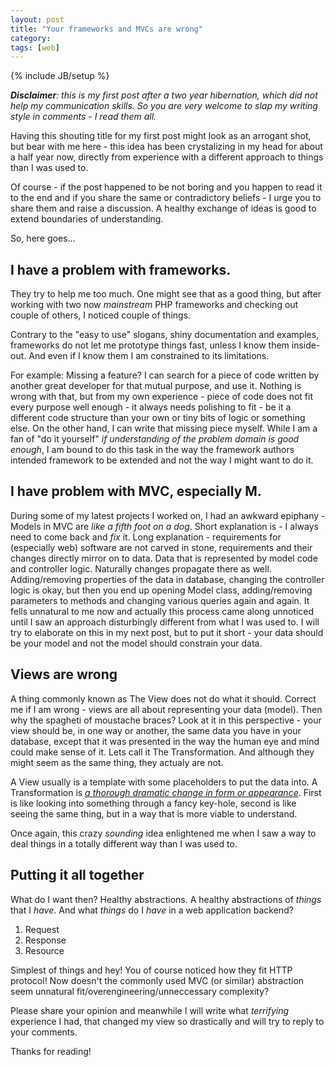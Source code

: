 ```yaml
---
layout: post
title: "Your frameworks and MVCs are wrong"
category: 
tags: [web]
---
```

{% include JB/setup %}

*__Disclaimer__: this is my first post after a two year _hibernation_, which did not
help my communication skills. So you are very welcome to slap my writing style in 
comments - I read them all.*

Having this shouting title for my first post might look as an arrogant shot, but 
bear with me here - this idea has been crystalizing in my head for about a half
year now, directly from experience with a different approach to things than I was 
used to.

Of course - if the post happened to be not boring and you happen to read it to the end
and if you share the same or contradictory beliefs - I urge you to share them and
raise a discussion. A healthy exchange of ideas is good to extend boundaries of 
understanding.

So, here goes...

## I have a problem with frameworks. 

They try to help me too much. One might see that as a good thing, but after working 
with two now _mainstream_ PHP frameworks and checking out couple of others, I 
noticed couple of things. 

Contrary to the "easy to use" slogans, shiny documentation and examples, frameworks do 
not let me prototype things fast, unless I know them inside-out. And even if I know them
I am constrained to its limitations.

For example: Missing a feature? I can search for a piece of code written by another 
great developer for that mutual purpose, and use it.  Nothing is wrong with that, but 
from my own experience - piece of code does not fit every purpose well enough - it always 
needs polishing to fit - be it a different code structure than your own or tiny bits of logic 
or something else. On the other hand, I can write that missing piece myself. While I am 
a fan of "do it yourself" _if understanding of the problem domain is good enough_, I am 
bound to do this task in the way the framework authors intended framework to be extended 
and not the way I might want to do it.

## I have problem with MVC, especially M.

During some of my latest projects I worked on, I had an awkward epiphany - Models 
in MVC are _like a fifth foot on a dog_. Short explanation is - I always need to 
come back and _fix_ it. Long explanation - requirements for (especially web) software 
are not carved in stone, requirements and their changes directly mirror on to data. 
Data that is represented by model code and controller logic. Naturally changes propagate 
there as well. Adding/removing properties of the data in database, changing the controller 
logic is okay, but then you end up opening Model class, adding/removing parameters to 
methods and changing various queries again and again. It fells unnatural to me now and 
actually this process came along unnoticed until I saw an approach disturbingly different 
from what I was used to. I will try to elaborate on this in my next post, but to put it short -
your data should be your model and not the model should constrain your data.

## Views are wrong

A thing commonly known as The View does not do what it should. Correct me if I am wrong - 
views are all about representing your data (model). Then why the spagheti of moustache 
braces? Look at it in this perspective - your view should be, in one way or another, the 
same data you have in your database, except that it was presented in the way the human eye 
and mind could make sense of it. Lets call it The Transformation. And although they might
seem as the same thing, they actualy are not.

A View usually is a template with some placeholders to put the data into. A Transformation
is [_a thorough dramatic change in form or appearance_](http://www.google.com/search?q=define:+transformation). 
First is like looking into something through a fancy key-hole, second is like seeing the 
same thing, but in a way that is more viable to understand.

Once again, this crazy _sounding_ idea enlightened me when I saw a way to deal things in
a totally different way than I was used to.

## Putting it all together

What do I want then? Healthy abstractions. A healthy abstractions of _things_ that I _have_. 
And what _things_ do I _have_ in a web application backend?

1. Request
2. Response
3. Resource

Simplest of things and hey! You of course noticed how they fit HTTP protocol! Now doesn't the commonly
used MVC (or similar) abstraction seem unnatural fit/overengineering/unneccessary complexity?

Please share your opinion and meanwhile I will write what _terrifying_ experience I had, that 
changed my view so drastically and will try to reply to your comments.

Thanks for reading!

